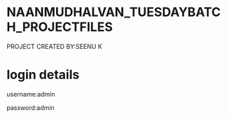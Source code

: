 # NAANMUDHALVAN_TUESDAYBATCH_PROJECTFILES

PROJECT CREATED BY:SEENU K

# login details

username:admin

password:admin
